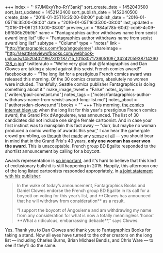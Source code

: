 +++
index = "-K7JM0xyYho-RrY3ankj"
sort_create_date = 1452040500
sort_last_updated = 1452143400
sort_publish_date = 1452040500
create_date = "2016-01-05T16:35:00-08:00"
publish_date = "2016-01-05T16:35:00-08:00"
date = "2016-01-05T16:35:00-08:00"
last_updated = "2016-01-06T21:10:00-08:00"
preview_url = "984af78b-60d2-ccb6-4c09-b6f806b29b9b"
name = "Fantagraphics author withdraws name from sexist award long list"
title = "Fantagraphics author withdraws name from sexist award long list"
subtype = "Column"
type = "notes"
link = "http://fantagraphics.com/flog/angouleme/"
shareimage = "http://seattlereviewofbooks.com/webhook-uploads/1452040218673/12187715_10153071736051097_3424205938714260128_n.jpg"
twitterauto = "We're very glad that @fantagraphics and Dan Clowes are taking a stand against this sexist French comics award!"
facebookauto = "The long list for a prestigious French comics award was released this morning. Of the 30 comics creators, absolutely no women were included. Thankfully, Seattle comics publisher Fantagraphics is doing something about it."
make_image_tweet = "False"
notes_byline = ["writers/paul-constant.md"]
notes_tags = ["notes/fantagraphics-author-withdraws-name-from-sexist-award-long-list.md"]
notes_about = ["authors/dan-clowes.md"]
books = ""
+++
This morning, [the comics internet blew up](http://robot6.comicbookresources.com/2016/01/angouleme-grand-prixs-male-only-long-list-sparks-call-for-boycott/) when the long list for this year's prestigious French comics award, the Grand Prix d’Angouleme, was announced. The list of 30 candidates did not include one single female cartoonist. And in case your first instinct was to mansplain this fact away — "durr, but maybe no woman produced a comic worthy of awards this year," I can hear the gamergate crowd grumbling, as [though](https://www.drawnandquarterly.com/step-aside-pops) that [made](https://imagecomics.com/comics/series/bitch-planet) any [sense](http://marvel.com/comics/creators/10329/g_willow_wilson) at [all](http://gingerhaze.com/NIMONA) — you should bear in mind that in the Grand Prix's 43 years, **only one woman has ever won the award**. This is unacceptable. French group BD Egalite responded to the shortlist announcement by calling for a boycott.

Awards representation is [so important](http://seattlereviewofbooks.com/notes/2015/07/27/talking-with-nicola-griffith-about-the-importance-of-counting-womens-stories/), and it's hard to believe that this kind of exclusionary bullshit is still happening in 2015. Happily, this afternoon one of the long listed cartoonists responded appropriately, in [a joint statement with his publisher](http://fantagraphics.com/flog/angouleme/):

<blockquote><p>In the wake of today’s announcement, Fantagraphics Books and Daniel Clowes endorse the French group BD Egalite in its call for a boycott on voting for this year’s list, and **Clowes has announced that he will withdraw from consideration** as a result.</p>
 
<p>“I support the boycott of Angouleme and am withdrawing my name from any consideration for what is now a totally meaningless ‘honor.’ **What a ridiculous, embarrassing debacle**,” says Clowes.</p></blockquote>

Yes. Thank you to Dan Clowes and thank you to Fantagraphics Books for taking a stand. Now all eyes have turned to the other creators on the long list — including Charles Burns, Brian Michael Bendis, and Chris Ware — to see if they'll do the same.
